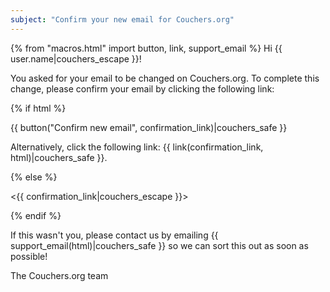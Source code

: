 ```yaml
---
subject: "Confirm your new email for Couchers.org"
---
```


{% from "macros.html" import button, link, support_email %}
Hi {{ user.name|couchers_escape }}!

You asked for your email to be changed on Couchers.org. To complete this change, please confirm your email by clicking the following link:

{% if html %}

{{ button("Confirm new email", confirmation_link)|couchers_safe }}

Alternatively, click the following link: {{ link(confirmation_link, html)|couchers_safe }}.

{% else %}

<{{ confirmation_link|couchers_escape }}>

{% endif %}


If this wasn't you, please contact us by emailing {{ support_email(html)|couchers_safe }} so we can sort this out as soon as possible!

The Couchers.org team
